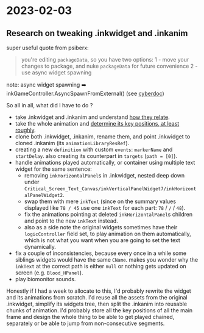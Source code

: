 # 2023-02-03

## Research on tweaking .inkwidget and .inkanim

super useful quote from psiberx:

> you're editing `packageData`, so you have two options:
> 1 - move your changes to package, and nuke `packageData` for future convenience
> 2 - use async widget spawning

note: async widget spawning ➡️ inkGameController.AsyncSpawnFromExternal() (see [cyberdoc](https://jac3km4.github.io/cyberdoc/#18366))

So all in all, what did I have to do ?

- take .inkwidget and .inkanim and understand [how they relate](./2023-01-31.md).
- take the whole animation and [determine its key positions, at least roughly](https://docs.google.com/spreadsheets/d/1OzIgx9kDBPvwAVIElCjWT6FRSRV2evFgyih8AILTmbI/edit?usp=sharing).
- clone both .inkwidget, .inkanim, rename them, and point .inkwidget to cloned .inkanim (its `animationLibraryResRef`).
- creating a new `definition` with custom `events`: `markerName` and `startDelay`.
  also creating its counterpart in `targets` (`path = [0]`).
- handle animations played automatically, or container using multiple text widget for the same sentence:
  - removing `inkHorizontalPanel`s in .inkwidget, nested deep down under `Critical_Screen_Text_Canvas/inkVerticalPanelWidget7/inkHorizontalPanelWidget2`.
  - swap them with mere `inkText` (since on the summary values displayed like `78 / 45` use one `inkText` for each part: `78` / `/` / `48`).
  - fix the animations pointing at deleted `inkHorizontalPanel`s children and point to the new `inkText` instead.
  - also as a side note the original widgets sometimes have their `logicController` field set, to play animation on them automatically, which is not what you want when you are going to set the text dynamically.
- fix a couple of inconsistencies, because every once in a while some siblings widgets would have the same `CName`. makes you wonder why the `inkText` at the correct path is either `null` or nothing gets updated on screen (e.g. `Blood_HPanel`).
- play biomonitor sounds.

Honestly if I had a week to allocate to this, I'd probably rewrite the widget and its animations from scratch.
I'd reuse all the assets from the original .inkwidget, simplify its widgets tree, then split the .inkanim into reusable chunks of animation.
I'd probably store all the key positions of all the main frame and design the whole thing to be able to get played chained, separately or be able to jump from non-consecutive segments.